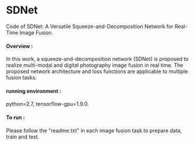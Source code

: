 # SDNet
Code of SDNet: A Versatile Squeeze-and-Decomposition Network for Real-Time Image Fusion. 

#### Overview :<br>
In this work, a squeeze-and-decomposition network (SDNet) is proposed to realize multi-modal and digital photography image fusion in real time. The proposed network architecture and loss functions are applicable to multiple fusion tasks. 

#### running environment :<br>
python=2.7, tensorflow-gpu=1.9.0.


#### To run :<br>
Please follow the "readme.txt" in each image fusion task to prepare data, train and test.
